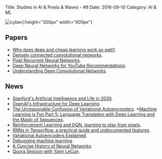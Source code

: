 Title: Studies in AI & Pixels & Waves - #9
Date: 2016-09-10
Category: AI & ML


![cyber](./cyberpunk/9.png){:height="300px" width="400px"}



## Papers

* [Why does deep and cheap learning work so well?](http://arxiv.org/abs/1608.08225).
* [Densely connected convolutional networks](http://arxiv.org/pdf/1608.06993v1.pdf).
* [Pixel Recurrent Neural Networks](https://arxiv.org/pdf/1601.06759v3.pdf).
* [Deep Neural Networks for YouTube Recommendations](https://arxiv.org/pdf/1601.06759v3.pdf).
* [Understanding Deep Convolutional Networks](https://arxiv.org/pdf/1601.04920v1.pdf).




## News

* [Stanford's Artificial Intelligence and Life in 2030](https://ai100.stanford.edu/sites/default/files/ai_100_report_0901fnlc_single.pdf).
* [OpenAI's Infrastructure for Deep Learning](https://openai.com/blog/infrastructure-for-deep-learning/).
* [The Unreasonable Confusion of Variational Autoenconders](https://jaan.io/unreasonable-confusion/).
*[Machine Learning is Fun Part 5: Language Translation with Deep Learning and the Magic of Sequences](https://medium.com/@ageitgey/machine-learning-is-fun-part-5-language-translation-with-deep-learning-and-the-magic-of-sequences-2ace0acca0aa#.k5x7tahrq).
* [Reinforcement Learning and DQN, learning to play from pixels](https://rubenfiszel.github.io/posts/rl4j/2016-08-24-Reinforcement-Learning-and-DQN.html).
* [RNNs in Tensorflow, a practical guide and undocumented features](http://www.wildml.com/2016/08/rnns-in-tensorflow-a-practical-guide-and-undocumented-features/).
* [Variational Autoencoders Explained](http://kvfrans.com/variational-autoencoders-explained/#).
* [Debugging machine learning](http://nlpers.blogspot.com/2016/08/debugging-machine-learning.html).
* [A Concise History of Neural Networks](https://medium.com/@Jaconda/a-concise-history-of-neural-networks-2070655d3fec#.xucie9dhi).
* [Quora Session with Yann LeCun](https://www.quora.com/session/Yann-LeCun/1).

